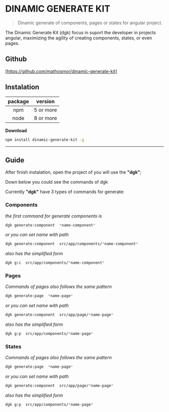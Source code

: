 # DINAMIC GENERATE KIT
> Dinamic generate of components, pages or states for angular project.

The Dinamic Generate Kit (dgk) focus in suport the developer in projects angular, 
maximizing the agility of creating components, states, or even pages.

## Github

[https://github.com/mathosmor/dinamic-generate-kit]

## Instalation

|  package   |  version   |
|:---:|:---:|
| npm | 5 or more |
| node | 8 or more |

**Download**

```sh
npm install dinamic-generate-kit -g
```

***

## Guide

After finish instalation, open the project of you will use the  **"dgk"**;

Down below you could see the commands of dgk

Currently **"dgk"** have 3 types of commands for generate:

### Components

_the first command for generate components is_

```sh
dgk generate:component  *name-component*
``` 

_or you can set name with path_

```sh
dgk generate:component  src/app/components/*name-component*
```

_also has the simplified form_

```sh
dgk g:c  src/app/components/*name-component*
```

### Pages

_Commands of pages also follows the same pattern_ 

```sh
dgk generate:page  *name-page*
``` 

_or you can set name with path_

```sh
dgk generate:component  src/app/page/*name-page*
```

_also has the simplified form_

```sh
dgk g:p  src/app/components/*name-page*
```
        
### States

_Commands of pages also follows the same pattern_

```sh
dgk generate:page  *name-page*
```

_or you can set name with path_

```sh
dgk generate:component  src/app/page/*name-page*
```

_also has the simplified form_

```sh
dgk g:p  src/app/components/*name-page*
```